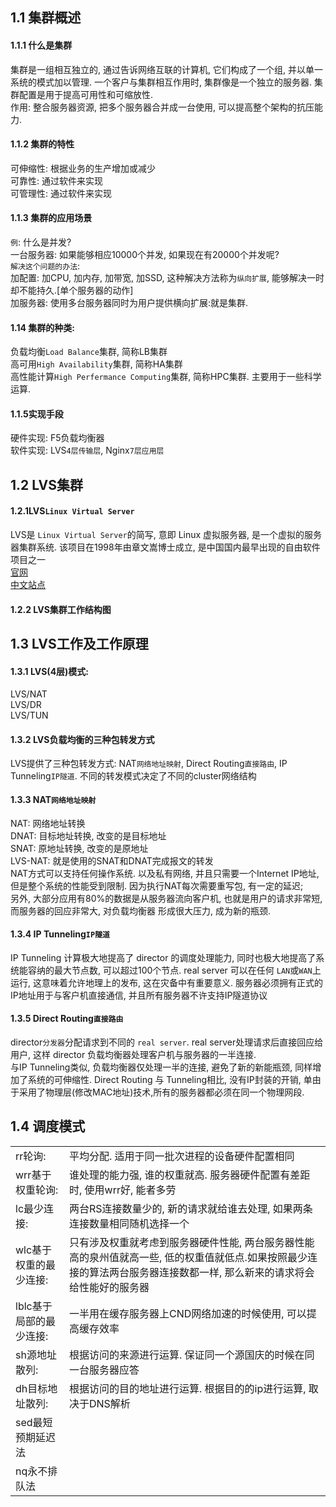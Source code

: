 ## 1.1 集群概述
#### 1.1.1 什么是集群
  集群是一组相互独立的, 通过告诉网络互联的计算机, 它们构成了一个组, 并以单一系统的模式加以管理. 一个客户与集群相互作用时, 集群像是一个独立的服务器. 集群配置是用于提高可用性和可缩放性.  
  作用: 整合服务器资源, 把多个服务器合并成一台使用, 可以提高整个架构的抗压能力.  
#### 1.1.2 集群的特性
可伸缩性: 根据业务的生产增加或减少  
可靠性: 通过软件来实现  
可管理性: 通过软件来实现  
#### 1.1.3 集群的应用场景
`例`: 什么是并发?  
一台服务器: 如果能够相应10000个并发, 如果现在有20000个并发呢?  
`解决这个问题的办法`:  
加配置: 加CPU, 加内存, 加带宽, 加SSD, 这种解决方法称为`纵向扩展`, 能够解决一时却不能持久.[单个服务器的动作]  
加服务器: 使用多台服务器同时为用户提供横向扩展:就是集群.
#### 1.14 集群的种类:
负载均衡`Load Balance`集群, 简称LB集群  
高可用`High Availability`集群, 简称HA集群  
高性能计算`High Perfermance Computing`集群, 简称HPC集群. 主要用于一些科学运算.
#### 1.1.5实现手段
硬件实现: F5负载均衡器  
软件实现: LVS`4层传输层`, Nginx`7层应用层`

## 1.2 LVS集群
#### 1.2.1LVS`Linux Virtual Server`
LVS是 `Linux Virtual Server`的简写, 意即 Linux 虚拟服务器, 是一个虚拟的服务器集群系统. 该项目在1998年由章文嵩博士成立, 是中国国内最早出现的自由软件项目之一  
[官网](http://www.linuxvirtualserver.org/)  
[中文站点](http://zh.linuxvirtualserver.org/)
#### 1.2.2 LVS集群工作结构图

## 1.3 LVS工作及工作原理
#### 1.3.1 LVS(4层)模式:
LVS/NAT  
LVS/DR  
LVS/TUN
#### 1.3.2 LVS负载均衡的三种包转发方式
LVS提供了三种包转发方式: NAT`网络地址映射`, Direct Routing`直接路由`, IP Tunneling`IP隧道`. 不同的转发模式决定了不同的cluster网络结构  
#### 1.3.3 NAT`网络地址映射`
NAT: 网络地址转换  
DNAT: 目标地址转换, 改变的是目标地址  
SNAT: 原地址转换, 改变的是原地址  
LVS-NAT: 就是使用的SNAT和DNAT完成报文的转发  
  NAT方式可以支持任何操作系统. 以及私有网络, 并且只需要一个Internet IP地址, 但是整个系统的性能受到限制. 因为执行NAT每次需要重写包, 有一定的延迟;   
  另外, 大部分应用有80%的数据是从服务器流向客户机, 也就是用户的请求非常短, 而服务器的回应非常大, 对负载均衡器 形成很大压力, 成为新的瓶颈.
#### 1.3.4 IP Tunneling`IP隧道`
IP Tunneling 计算极大地提高了 director 的调度处理能力, 同时也极大地提高了系统能容纳的最大节点数, 可以超过100个节点. real server 可以在任何 `LAN`或`WAN`上运行, 这意味着允许地理上的发布, 这在灾备中有重要意义. 服务器必须拥有正式的IP地址用于与客户机直接通信, 并且所有服务器不许支持IP隧道协议  
#### 1.3.5 Direct Routing`直接路由`
director`分发器`分配请求到不同的 `real server`. real server处理请求后直接回应给用户, 这样 director 负载均衡器处理客户机与服务器的一半连接.   
与IP Tunneling类似, 负载均衡器仅处理一半的连接, 避免了新的新能瓶颈, 同样增加了系统的可伸缩性. Direct Routing 与 Tunneling相比, 没有IP封装的开销, 单由于采用了物理层(修改MAC地址)技术,所有的服务器都必须在同一个物理网段.
## 1.4 调度模式
|||
|--|--|
|rr轮询: |平均分配. 适用于同一批次进程的设备硬件配置相同|
|wrr基于权重轮询: |谁处理的能力强, 谁的权重就高. 服务器硬件配置有差距时, 使用wrr好, 能者多劳|
|lc最少连接: |两台RS连接数量少的, 新的请求就给谁去处理, 如果两条连接数量相同随机选择一个|
|wlc基于权重的最少连接: |只有涉及权重就考虑到服务器硬件性能, 两台服务器性能高的泉州值就高一些, 低的权重值就低点.如果按照最少连接的算法两台服务器连接数都一样, 那么新来的请求将会给性能好的服务器|
|lblc基于局部的最少连接: |一半用在缓存服务器上CND网络加速的时候使用, 可以提高缓存效率|
|sh源地址散列: |根据访问的来源进行运算. 保证同一个源国庆的时候在同一台服务器应答|
|dh目标地址散列: |根据访问的目的地址进行运算. 根据目的的ip进行运算, 取决于DNS解析|
|sed最短预期延迟法||
|nq永不排队法||
